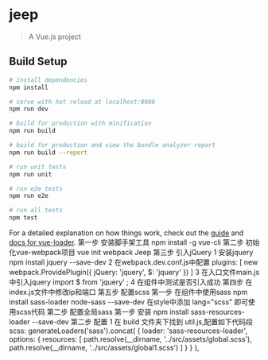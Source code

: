 # jeep

> A Vue.js project

## Build Setup

``` bash
# install dependencies
npm install

# serve with hot reload at localhost:8080
npm run dev

# build for production with minification
npm run build

# build for production and view the bundle analyzer report
npm run build --report

# run unit tests
npm run unit

# run e2e tests
npm run e2e

# run all tests
npm test
```

For a detailed explanation on how things work, check out the [guide](http://vuejs-templates.github.io/webpack/) and [docs for vue-loader](http://vuejs.github.io/vue-loader).
第一步 安装脚手架工具
	 npm install -g vue-cli
第二步 初始化vue-webpack项目
	 vue init webpack Jeep
第三步 引入jQuery
		1 安装jquery
		 	npm install jquery --save-dev
		2 在webpack.dev.conf.js中配置
			plugins: [
				new webpack.ProvidePlugin({
					jQuery: 'jquery',
					$: 'jquery'
				})
			]
	 	3 在入口文件main.js 中引入jquery
			 import $ from 'jquery' ;
		4 在组件中测试是否引入成功
			<script>
				$(function () {  
					alert(123);  
				}); 
			</script>
第四步 在index.js文件中修改ip和端口
第五步 配置scss
	第一步 在组件中使用sass
		npm install sass-loader node-sass --save-dev 
		在style中添加 lang="scss" 即可使用scss代码
	第二步 配置全局sass
		第一步 安装
			npm install sass-resources-loader --save-dev 
		第二步 配置
			1 在 build 文件夹下找到 util.js,配置如下代码段
				 scss: generateLoaders('sass').concat(
					{
						loader: 'sass-resources-loader',
						options: {
						resources: [
							path.resolve(__dirname, '../src/assets/global.scss'),
							path.resolve(__dirname, '../src/assets/global1.scss')
						]
						}
					}
				 ),